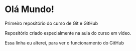 # Olá Mundo!
 Primeiro repositório do curso de Git e GitHub

 Repositório criado especialmente na aula do curso em vídeo.
 
Essa linha eu alterei, para ver o funcionamento do GitHub

